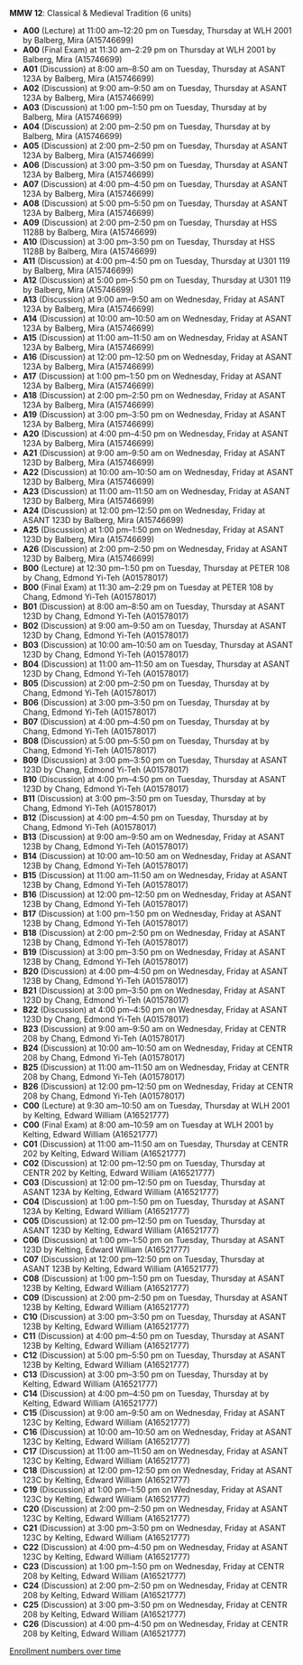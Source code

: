 **MMW 12**: Classical & Medieval Tradition (6 units)

- **A00** (Lecture) at 11:00 am–12:20 pm on Tuesday, Thursday at WLH 2001 by Balberg, Mira (A15746699)
- **A00** (Final Exam) at 11:30 am–2:29 pm on Thursday at WLH 2001 by Balberg, Mira (A15746699)
- **A01** (Discussion) at 8:00 am–8:50 am on Tuesday, Thursday at ASANT 123A by Balberg, Mira (A15746699)
- **A02** (Discussion) at 9:00 am–9:50 am on Tuesday, Thursday at ASANT 123A by Balberg, Mira (A15746699)
- **A03** (Discussion) at 1:00 pm–1:50 pm on Tuesday, Thursday at   by Balberg, Mira (A15746699)
- **A04** (Discussion) at 2:00 pm–2:50 pm on Tuesday, Thursday at   by Balberg, Mira (A15746699)
- **A05** (Discussion) at 2:00 pm–2:50 pm on Tuesday, Thursday at ASANT 123A by Balberg, Mira (A15746699)
- **A06** (Discussion) at 3:00 pm–3:50 pm on Tuesday, Thursday at ASANT 123A by Balberg, Mira (A15746699)
- **A07** (Discussion) at 4:00 pm–4:50 pm on Tuesday, Thursday at ASANT 123A by Balberg, Mira (A15746699)
- **A08** (Discussion) at 5:00 pm–5:50 pm on Tuesday, Thursday at ASANT 123A by Balberg, Mira (A15746699)
- **A09** (Discussion) at 2:00 pm–2:50 pm on Tuesday, Thursday at HSS 1128B by Balberg, Mira (A15746699)
- **A10** (Discussion) at 3:00 pm–3:50 pm on Tuesday, Thursday at HSS 1128B by Balberg, Mira (A15746699)
- **A11** (Discussion) at 4:00 pm–4:50 pm on Tuesday, Thursday at U301 119 by Balberg, Mira (A15746699)
- **A12** (Discussion) at 5:00 pm–5:50 pm on Tuesday, Thursday at U301 119 by Balberg, Mira (A15746699)
- **A13** (Discussion) at 9:00 am–9:50 am on Wednesday, Friday at ASANT 123A by Balberg, Mira (A15746699)
- **A14** (Discussion) at 10:00 am–10:50 am on Wednesday, Friday at ASANT 123A by Balberg, Mira (A15746699)
- **A15** (Discussion) at 11:00 am–11:50 am on Wednesday, Friday at ASANT 123A by Balberg, Mira (A15746699)
- **A16** (Discussion) at 12:00 pm–12:50 pm on Wednesday, Friday at ASANT 123A by Balberg, Mira (A15746699)
- **A17** (Discussion) at 1:00 pm–1:50 pm on Wednesday, Friday at ASANT 123A by Balberg, Mira (A15746699)
- **A18** (Discussion) at 2:00 pm–2:50 pm on Wednesday, Friday at ASANT 123A by Balberg, Mira (A15746699)
- **A19** (Discussion) at 3:00 pm–3:50 pm on Wednesday, Friday at ASANT 123A by Balberg, Mira (A15746699)
- **A20** (Discussion) at 4:00 pm–4:50 pm on Wednesday, Friday at ASANT 123A by Balberg, Mira (A15746699)
- **A21** (Discussion) at 9:00 am–9:50 am on Wednesday, Friday at ASANT 123D by Balberg, Mira (A15746699)
- **A22** (Discussion) at 10:00 am–10:50 am on Wednesday, Friday at ASANT 123D by Balberg, Mira (A15746699)
- **A23** (Discussion) at 11:00 am–11:50 am on Wednesday, Friday at ASANT 123D by Balberg, Mira (A15746699)
- **A24** (Discussion) at 12:00 pm–12:50 pm on Wednesday, Friday at ASANT 123D by Balberg, Mira (A15746699)
- **A25** (Discussion) at 1:00 pm–1:50 pm on Wednesday, Friday at ASANT 123D by Balberg, Mira (A15746699)
- **A26** (Discussion) at 2:00 pm–2:50 pm on Wednesday, Friday at ASANT 123D by Balberg, Mira (A15746699)
- **B00** (Lecture) at 12:30 pm–1:50 pm on Tuesday, Thursday at PETER 108 by Chang, Edmond Yi-Teh (A01578017)
- **B00** (Final Exam) at 11:30 am–2:29 pm on Tuesday at PETER 108 by Chang, Edmond Yi-Teh (A01578017)
- **B01** (Discussion) at 8:00 am–8:50 am on Tuesday, Thursday at ASANT 123D by Chang, Edmond Yi-Teh (A01578017)
- **B02** (Discussion) at 9:00 am–9:50 am on Tuesday, Thursday at ASANT 123D by Chang, Edmond Yi-Teh (A01578017)
- **B03** (Discussion) at 10:00 am–10:50 am on Tuesday, Thursday at ASANT 123D by Chang, Edmond Yi-Teh (A01578017)
- **B04** (Discussion) at 11:00 am–11:50 am on Tuesday, Thursday at ASANT 123D by Chang, Edmond Yi-Teh (A01578017)
- **B05** (Discussion) at 2:00 pm–2:50 pm on Tuesday, Thursday at   by Chang, Edmond Yi-Teh (A01578017)
- **B06** (Discussion) at 3:00 pm–3:50 pm on Tuesday, Thursday at   by Chang, Edmond Yi-Teh (A01578017)
- **B07** (Discussion) at 4:00 pm–4:50 pm on Tuesday, Thursday at   by Chang, Edmond Yi-Teh (A01578017)
- **B08** (Discussion) at 5:00 pm–5:50 pm on Tuesday, Thursday at   by Chang, Edmond Yi-Teh (A01578017)
- **B09** (Discussion) at 3:00 pm–3:50 pm on Tuesday, Thursday at ASANT 123D by Chang, Edmond Yi-Teh (A01578017)
- **B10** (Discussion) at 4:00 pm–4:50 pm on Tuesday, Thursday at ASANT 123D by Chang, Edmond Yi-Teh (A01578017)
- **B11** (Discussion) at 3:00 pm–3:50 pm on Tuesday, Thursday at   by Chang, Edmond Yi-Teh (A01578017)
- **B12** (Discussion) at 4:00 pm–4:50 pm on Tuesday, Thursday at   by Chang, Edmond Yi-Teh (A01578017)
- **B13** (Discussion) at 9:00 am–9:50 am on Wednesday, Friday at ASANT 123B by Chang, Edmond Yi-Teh (A01578017)
- **B14** (Discussion) at 10:00 am–10:50 am on Wednesday, Friday at ASANT 123B by Chang, Edmond Yi-Teh (A01578017)
- **B15** (Discussion) at 11:00 am–11:50 am on Wednesday, Friday at ASANT 123B by Chang, Edmond Yi-Teh (A01578017)
- **B16** (Discussion) at 12:00 pm–12:50 pm on Wednesday, Friday at ASANT 123B by Chang, Edmond Yi-Teh (A01578017)
- **B17** (Discussion) at 1:00 pm–1:50 pm on Wednesday, Friday at ASANT 123B by Chang, Edmond Yi-Teh (A01578017)
- **B18** (Discussion) at 2:00 pm–2:50 pm on Wednesday, Friday at ASANT 123B by Chang, Edmond Yi-Teh (A01578017)
- **B19** (Discussion) at 3:00 pm–3:50 pm on Wednesday, Friday at ASANT 123B by Chang, Edmond Yi-Teh (A01578017)
- **B20** (Discussion) at 4:00 pm–4:50 pm on Wednesday, Friday at ASANT 123B by Chang, Edmond Yi-Teh (A01578017)
- **B21** (Discussion) at 3:00 pm–3:50 pm on Wednesday, Friday at ASANT 123D by Chang, Edmond Yi-Teh (A01578017)
- **B22** (Discussion) at 4:00 pm–4:50 pm on Wednesday, Friday at ASANT 123D by Chang, Edmond Yi-Teh (A01578017)
- **B23** (Discussion) at 9:00 am–9:50 am on Wednesday, Friday at CENTR 208 by Chang, Edmond Yi-Teh (A01578017)
- **B24** (Discussion) at 10:00 am–10:50 am on Wednesday, Friday at CENTR 208 by Chang, Edmond Yi-Teh (A01578017)
- **B25** (Discussion) at 11:00 am–11:50 am on Wednesday, Friday at CENTR 208 by Chang, Edmond Yi-Teh (A01578017)
- **B26** (Discussion) at 12:00 pm–12:50 pm on Wednesday, Friday at CENTR 208 by Chang, Edmond Yi-Teh (A01578017)
- **C00** (Lecture) at 9:30 am–10:50 am on Tuesday, Thursday at WLH 2001 by Kelting, Edward William (A16521777)
- **C00** (Final Exam) at 8:00 am–10:59 am on Tuesday at WLH 2001 by Kelting, Edward William (A16521777)
- **C01** (Discussion) at 11:00 am–11:50 am on Tuesday, Thursday at CENTR 202 by Kelting, Edward William (A16521777)
- **C02** (Discussion) at 12:00 pm–12:50 pm on Tuesday, Thursday at CENTR 202 by Kelting, Edward William (A16521777)
- **C03** (Discussion) at 12:00 pm–12:50 pm on Tuesday, Thursday at ASANT 123A by Kelting, Edward William (A16521777)
- **C04** (Discussion) at 1:00 pm–1:50 pm on Tuesday, Thursday at ASANT 123A by Kelting, Edward William (A16521777)
- **C05** (Discussion) at 12:00 pm–12:50 pm on Tuesday, Thursday at ASANT 123D by Kelting, Edward William (A16521777)
- **C06** (Discussion) at 1:00 pm–1:50 pm on Tuesday, Thursday at ASANT 123D by Kelting, Edward William (A16521777)
- **C07** (Discussion) at 12:00 pm–12:50 pm on Tuesday, Thursday at ASANT 123B by Kelting, Edward William (A16521777)
- **C08** (Discussion) at 1:00 pm–1:50 pm on Tuesday, Thursday at ASANT 123B by Kelting, Edward William (A16521777)
- **C09** (Discussion) at 2:00 pm–2:50 pm on Tuesday, Thursday at ASANT 123B by Kelting, Edward William (A16521777)
- **C10** (Discussion) at 3:00 pm–3:50 pm on Tuesday, Thursday at ASANT 123B by Kelting, Edward William (A16521777)
- **C11** (Discussion) at 4:00 pm–4:50 pm on Tuesday, Thursday at ASANT 123B by Kelting, Edward William (A16521777)
- **C12** (Discussion) at 5:00 pm–5:50 pm on Tuesday, Thursday at ASANT 123B by Kelting, Edward William (A16521777)
- **C13** (Discussion) at 3:00 pm–3:50 pm on Tuesday, Thursday at   by Kelting, Edward William (A16521777)
- **C14** (Discussion) at 4:00 pm–4:50 pm on Tuesday, Thursday at   by Kelting, Edward William (A16521777)
- **C15** (Discussion) at 9:00 am–9:50 am on Wednesday, Friday at ASANT 123C by Kelting, Edward William (A16521777)
- **C16** (Discussion) at 10:00 am–10:50 am on Wednesday, Friday at ASANT 123C by Kelting, Edward William (A16521777)
- **C17** (Discussion) at 11:00 am–11:50 am on Wednesday, Friday at ASANT 123C by Kelting, Edward William (A16521777)
- **C18** (Discussion) at 12:00 pm–12:50 pm on Wednesday, Friday at ASANT 123C by Kelting, Edward William (A16521777)
- **C19** (Discussion) at 1:00 pm–1:50 pm on Wednesday, Friday at ASANT 123C by Kelting, Edward William (A16521777)
- **C20** (Discussion) at 2:00 pm–2:50 pm on Wednesday, Friday at ASANT 123C by Kelting, Edward William (A16521777)
- **C21** (Discussion) at 3:00 pm–3:50 pm on Wednesday, Friday at ASANT 123C by Kelting, Edward William (A16521777)
- **C22** (Discussion) at 4:00 pm–4:50 pm on Wednesday, Friday at ASANT 123C by Kelting, Edward William (A16521777)
- **C23** (Discussion) at 1:00 pm–1:50 pm on Wednesday, Friday at CENTR 208 by Kelting, Edward William (A16521777)
- **C24** (Discussion) at 2:00 pm–2:50 pm on Wednesday, Friday at CENTR 208 by Kelting, Edward William (A16521777)
- **C25** (Discussion) at 3:00 pm–3:50 pm on Wednesday, Friday at CENTR 208 by Kelting, Edward William (A16521777)
- **C26** (Discussion) at 4:00 pm–4:50 pm on Wednesday, Friday at CENTR 208 by Kelting, Edward William (A16521777)

[Enrollment numbers over time](./MMW12.tsv)
